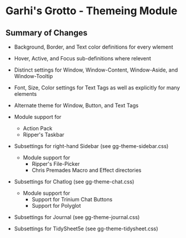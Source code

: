 # Garhi's Grotto - Themeing Module
## Summary of Changes
* Background, Border, and Text color definitions for every wlement
* Hover, Active, and Focus sub-definitions where relevent
* Distinct settings for Window, Window-Content, Window-Aside, and Window-Tooltip
* Font, Size, Color settings for Text Tags as well as explicitly for many elements
* Alternate theme for Window, Button, and Text Tags
* Module support for
   - Action Pack
   - Ripper's Taskbar

* Subsettings for right-hand Sidebar (see gg-theme-sidebar.css)
   * Module support for
      - Ripper's File-Picker
      - Chris Premades Macro and Effect directories

* Subsettings for Chatlog (see gg-theme-chat.css)
   * Module support for
      - Support for Trinium Chat Buttons
      - Support for Polyglot

* Subsettings for Journal (see gg-theme-journal.css)
* Subsettings for TidySheet5e (see gg-theme-tidysheet.css)

